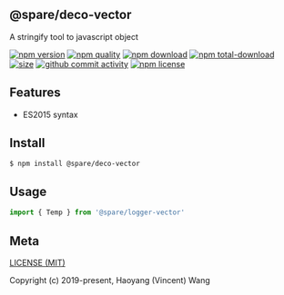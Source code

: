 ## @spare/deco-vector
A stringify tool to javascript object

[![npm version][npm-image]][npm-url]
[![npm quality][quality-image]][quality-url]
[![npm download][download-image]][npm-url]
[![npm total-download][total-download-image]][npm-url]
[![size][size]][size-url]
[![github commit activity][commit-image]][github-url]
[![npm license][license-image]][npm-url]

## Features

- ES2015 syntax

## Install
```console
$ npm install @spare/deco-vector
```

## Usage
```js
import { Temp } from '@spare/logger-vector'
```

## Meta
[LICENSE (MIT)](LICENSE)

Copyright (c) 2019-present, Haoyang (Vincent) Wang

[//]: <> (Shields)
[npm-image]: https://img.shields.io/npm/v/@spare/deco-vector.svg?style=flat-square
[quality-image]: http://npm.packagequality.com/shield/@spare/deco-vector.svg?style=flat-square
[download-image]: https://img.shields.io/npm/dm/@spare/deco-vector.svg?style=flat-square
[total-download-image]:https://img.shields.io/npm/dt/@spare/deco-vector.svg?style=flat-square
[license-image]: https://img.shields.io/npm/l/@spare/deco-vector.svg?style=flat-square
[commit-image]: https://img.shields.io/github/commit-activity/y/hoyeungw/@spare/deco-vector?style=flat-square
[size]: https://flat.badgen.net/packagephobia/install/@spare/deco-vector

[//]: <> (Link)
[npm-url]: https://npmjs.org/package/@spare/deco-vector
[quality-url]: http://packagequality.com/#?package=@spare/deco-vector
[github-url]: https://github.com/gadge/@spare/deco-vector
[size-url]: https://packagephobia.now.sh/result?p=@spare/deco-vector

